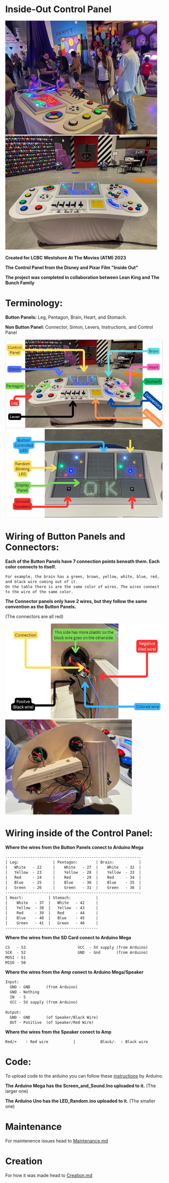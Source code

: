 # Inside-Out Control Panel

<img src="Assets/People_Using.JPG" height="360"> <img src="Assets/Entire_Table.JPG" height="360">


   **Created for LCBC Westshore At The Movies (ATM) 2023**

  **The Control Panel from the Disney and Pixar Film "Inside Out"**

  **The project was completed in collaboration between Lean King and The Bunch Family**

# Terminology:
**Button Panels:**
  Leg, Pentagon, Brain, Heart, and Stomach.
  
**Non Button Panel:** Connector, Simon, Levers, Instructions, and Control Panel

<img src="Assets/Entire_Table_With_Labels.JPG" height="280"> <img src="Assets/Control_Panel_With_Label.JPG" height="280">


# Wiring of Button Panels and Connectors:
**Each of the Button Panels have 7 connection points beneath them. Each color connects to itself.**  
  
    For example, the brain has a green, brown, yellow, white, blue, red, and black wire coming out of it. 
    On the table there is are the same color of wires. The wires connect to the wire of the same color. 

  **The Connector panels only have 2 wires, but they follow the same convention as the Button Panels.**

  (The connectors are all red)

<img src="Assets/Wiring_of_Button_With_Label.JPG" height="300"> <img src="Assets/Wiring_of_Brain.JPG" height="300">

  
# Wiring inside of the Control Panel:
**Where the wires from the Button Panels conect to Arduino Mega**

    ------------------------------------------------------------
    | Leg:               | Pentagon:        | Brain:           |
    |   White   - 22     |    White   - 27  |    White   - 32  |
    |   Yellow  - 23     |    Yellow  - 28  |    Yellow  - 33  |
    |   Red     - 24     |    Red     - 29  |    Red     - 34  |
    |   Blue    - 25     |    Blue    - 30  |    Blue    - 35  |
    |   Green   - 26     |    Green   - 31  |    Green   - 36  |
    ------------------------------------------------------------
    | Heart:           | Stomach:           |
    |    White   - 37  |   White   - 42     |
    |    Yellow  - 38  |   Yellow  - 43     |
    |    Red     - 39  |   Red     - 44     |
    |    Blue    - 40  |   Blue    - 45     |
    |    Green   - 41  |   Green   - 46     |
    -----------------------------------------


**Where the wires from the SD Card conect to Arduino Mega**

    CS   - 53                       VCC  - 5V supply (from Arduino)
    SCK  - 52                       GND  - Gnd       (from Arduino)
    MOSI - 51
    MISO - 50

**Where the wires from the Amp conect to Arduino Mega/Speaker**

    Input:
      GND - GND       (from Arduino)
      GND - Nothing
      IN  - 5
      VCC - 5V supply (from Arduino)

    Output:
      GND - GND       (of Speaker/Black Wire)
      OUT - Positive  (of Speaker/Red Wire)

**Where the wires from the Speaker conect to Amp**

    Red/+    : Red wire           |           Black/-  : Black wire
  
# Code:
  To upload code to the arduino you can follow these [instructions](https://support.arduino.cc/hc/en-us/articles/4733418441116-Upload-a-sketch-in-Arduino-IDE) by Arduino.
  
  **The Arduino Mega has the Screen_and_Sound.Ino uploaded to it.**
  (The larger one)
 
  **The Arduino Uno has the LED_Random.ino uploaded to it.**
  (The smaller one)


# Maintenance
  For maintenence issues head to [Maintenance.md](https://github.com/Titus-B/Insideout/blob/234d1d6fa594f4346de9612675c5b217f1674af3/Maintenance.md)

# Creation
  For how it was made head to [Creation.md](https://github.com/Titus-B/Insideout/blob/234d1d6fa594f4346de9612675c5b217f1674af3/Creation.md)
